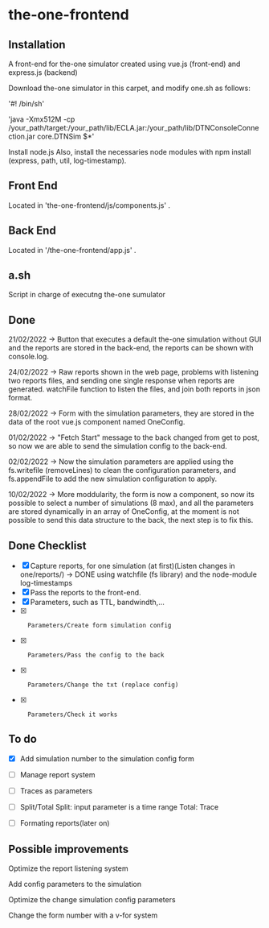 # the-one-frontend

## Installation
A front-end for the-one simulator created using vue.js (front-end) and express.js (backend)

Download the-one simulator in this carpet, and modify one.sh as follows:

'#! /bin/sh'

'java -Xmx512M -cp /your_path/target:/your_path/lib/ECLA.jar:/your_path/lib/DTNConsoleConnection.jar core.DTNSim $*'

Install node.js
Also, install the necessaries node modules with npm install (express, path, util, log-timestamp).


## Front End

Located in 'the-one-frontend/js/components.js' .


## Back End

Located in '/the-one-frontend/app.js' .


## a.sh

Script in charge of executng the-one sumulator


## Done

21/02/2022 -> Button that executes a default the-one simulation without GUI and the reports are stored in the back-end, the reports can be shown with console.log.

24/02/2022 -> Raw reports shown in the web page, problems with listening two reports files, and sending one single response when reports are generated. watchFile                   function to listen the files, and join both reports in json format.

28/02/2022 -> Form with the simulation parameters, they are stored in the data of the root vue.js component named OneConfig.

01/02/2022 -> "Fetch Start" message to the back changed from get to post, so now we are able to send the simulation config to the back-end.

02/02/2022 -> Now the simulation parameters are applied using the fs.writefile (removeLines) to clean the configuration parameters, and fs.appendFile to add the new simulation configuration to apply.

10/02/2022 -> More moddularity, the form is now a component, so now its possible to select a number of simulations (8 max), and all the parameters are stored dynamically in an array of OneConfig, at the moment is not possible to send this data structure to the back, the next step is to fix this.

## Done Checklist

- [x]  Capture reports, for one simulation (at first)(Listen changes in one/reports/) -> DONE using watchfile (fs library) and the node-module log-timestamps
- [x]  Pass the reports to the front-end.
- [x]  Parameters, such as TTL, bandwindth,…
- [x]       Parameters/Create form simulation config
- [x]       Parameters/Pass the config to the back
- [x]       Parameters/Change the txt (replace config)
- [x]       Parameters/Check it works



## To do

- [x]  Add simulation number to the simulation config form
- [ ]  Manage report system
- [ ]  Traces as parameters
- [ ]  Split/Total
            Split: input parameter is a time range
            Total: Trace
- [ ]  Formating reports(later on)


## Possible improvements

Optimize the report listening system

Add config parameters to the simulation

Optimize the change simulation config parameters

Change the form number with a v-for system
